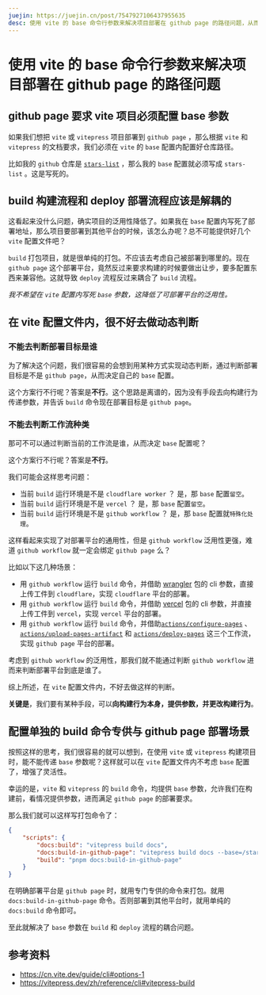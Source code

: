 ```yaml
---
juejin: https://juejin.cn/post/7547927106437955635
desc: 使用 vite 的 base 命令行参数来解决项目部署在 github page 的路径问题，从而避免在vite配置内写死base参数。
---
```


# 使用 vite 的 base 命令行参数来解决项目部署在 github page 的路径问题

## github page 要求 vite 项目必须配置 base 参数

如果我们想把 `vite` 或 `vitepress` 项目部署到 `github page` ，那么根据 `vite` 和 `vitepress` 的文档要求，我们必须在 `vite` 的 `base` 配置内配置好仓库路径。

比如我的 `github` 仓库是 [`stars-list`](https://github.com/ruan-cat/stars-list) ，那么我的 `base` 配置就必须写成 `stars-list` 。这是写死的。

## build 构建流程和 deploy 部署流程应该是解耦的

这看起来没什么问题，确实项目的泛用性降低了。如果我在 `base` 配置内写死了部署地址，那么项目要部署到其他平台的时候，该怎么办呢？总不可能提供好几个 `vite` 配置文件吧？

`build` 打包项目，就是很单纯的打包。不应该去考虑自己被部署到哪里的。现在 `github page` 这个部署平台，竟然反过来要求构建的时候要做出让步，要多配置东西来兼容他。这就导致 `deploy` 流程反过来耦合了 `build` 流程。

_我不希望在 `vite` 配置内写死 `base` 参数，这降低了可部署平台的泛用性。_

## 在 vite 配置文件内，很不好去做动态判断

### 不能去判断部署目标是谁

为了解决这个问题，我们很容易的会想到用某种方式实现动态判断，通过判断部署目标是不是 `github page`，从而决定自己的 `base` 配置。

这个方案行不行呢？答案是**不行**。这个思路是离谱的，因为没有手段去向构建行为传递参数，并告诉 `build` 命令现在部署目标是 `github page`。

### 不能去判断工作流种类

那可不可以通过判断当前的工作流是谁，从而决定 `base` 配置呢？

这个方案行不行呢？答案是**不行**。

我们可能会这样思考问题：

- 当前 `build` 运行环境是不是 `cloudflare worker` ？ 是，那 `base` 配置`留空`。
- 当前 `build` 运行环境是不是 `vercel` ？ 是，那 `base` 配置`留空`。
- 当前 `build` 运行环境是不是 `github workflow` ？ 是，那 `base` 配置就`特殊化处理`。

这样看起来实现了对部署平台的通用性，但是 `github workflow` 泛用性更强，难道 `github workflow` 就一定会绑定 `github page` 么？

比如以下这几种场景：

- 用 `github workflow` 运行 `build` 命令，并借助 [wrangler](https://www.npmjs.com/package/wrangler) 包的 cli 参数，直接上传工件到 `cloudflare`，实现 `cloudflare` 平台的部署。
- 用 `github workflow` 运行 `build` 命令，并借助 [vercel](https://www.npmjs.com/package/vercel) 包的 cli 参数，并直接上传工件到 `vercel`，实现 `vercel` 平台的部署。
- 用 `github workflow` 运行 `build` 命令，并借助[`actions/configure-pages`](https://github.com/actions/configure-pages) 、[`actions/upload-pages-artifact`](https://github.com/actions/upload-pages-artifact) 和 [`actions/deploy-pages`](https://github.com/actions/deploy-pages) 这三个工作流，实现 `github page` 平台的部署。

考虑到 `github workflow` 的泛用性，那我们就不能通过判断 `github workflow` 进而来判断部署平台到底是谁了。

综上所述，在 `vite` 配置文件内，不好去做这样的判断。

**关键是**，我们要有某种手段，可以**向构建行为本身，提供参数，并更改构建行为**。

## 配置单独的 build 命令专供与 github page 部署场景

按照这样的思考，我们很容易的就可以想到，在使用 `vite` 或 `vitepress` 构建项目时，能不能传递 `base` 参数呢？这样就可以在 `vite` 配置文件内不考虑 `base` 配置了，增强了灵活性。

幸运的是，`vite` 和 `vitepress` 的 `build` 命令，均提供 `base` 参数，允许我们在构建前，看情况提供参数，进而满足 `github page` 的部署要求。

那么我们就可以这样写打包命令了：

```json
{
	"scripts": {
		"docs:build": "vitepress build docs",
		"docs:build-in-github-page": "vitepress build docs --base=/stars-list/",
		"build": "pnpm docs:build-in-github-page"
	}
}
```

在明确部署平台是 `github page` 时，就用专门专供的命令来打包。就用 `docs:build-in-github-page` 命令。否则部署到其他平台时，就用单纯的 `docs:build` 命令即可。

至此就解决了 `base` 参数在 `build` 和 `deploy` 流程的耦合问题。

## 参考资料

- https://cn.vite.dev/guide/cli#options-1
- https://vitepress.dev/zh/reference/cli#vitepress-build
